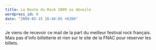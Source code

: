 ```yaml
---
title: La Route du Rock 2009 se dévoile
wordpress_id: 8
date: "2009-05-15 16:46:05 +0200"
---
```


Je viens de recevoir ce mail de la part du meilleur festival rock français. Mais
pas d'info billetterie et rien sur le site de la FNAC pour réserver les billets.
